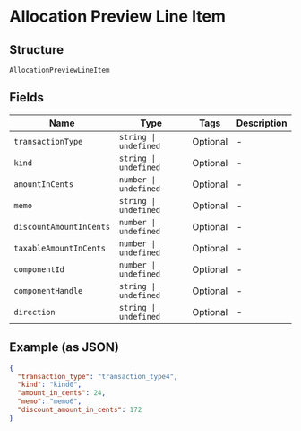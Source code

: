 
# Allocation Preview Line Item

## Structure

`AllocationPreviewLineItem`

## Fields

| Name | Type | Tags | Description |
|  --- | --- | --- | --- |
| `transactionType` | `string \| undefined` | Optional | - |
| `kind` | `string \| undefined` | Optional | - |
| `amountInCents` | `number \| undefined` | Optional | - |
| `memo` | `string \| undefined` | Optional | - |
| `discountAmountInCents` | `number \| undefined` | Optional | - |
| `taxableAmountInCents` | `number \| undefined` | Optional | - |
| `componentId` | `number \| undefined` | Optional | - |
| `componentHandle` | `string \| undefined` | Optional | - |
| `direction` | `string \| undefined` | Optional | - |

## Example (as JSON)

```json
{
  "transaction_type": "transaction_type4",
  "kind": "kind0",
  "amount_in_cents": 24,
  "memo": "memo6",
  "discount_amount_in_cents": 172
}
```

